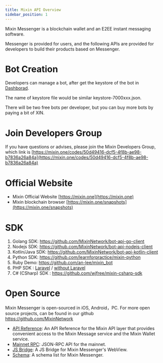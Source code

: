 ```yaml
---
title: Mixin API Overview
sidebar_position: 1
---
```


Mixin Messenger is a blockchain wallet and an E2EE instant messaging software. 

Messenger is provided for users, and the following APIs are provided for developers to build their products based on Messenger.

# Bot Creation

Developers can manage a bot, after get the keystore of the bot in [Dashborad](https://developers.mixin.one/dashboard).

The name of keystore file would be similar keystore-7000xxx.json.

There will be two free bots per developer, but you can buy more bots by paying a bit of XIN.

# Join Developers Group

If you have questions or advises, please join the Mixin Developers Group, which link is
[https://mixin.one/codes/50d49416-dcf5-4f8b-ae98-b7836a26a84a](https://mixin.one/codes/50d49416-dcf5-4f8b-ae98-b7836a26a84a)

# Official Website

* Mixin Official Website [https://mixin.one](https://mixin.one)
* Mixin blockchain browser [https://mixin.one/snapshots](https://mixin.one/snapshots)

# SDK

1. Golang SDK: <https://github.com/MixinNetwork/bot-api-go-client>
2. Nodejs SDK: <https://github.com/MixinNetwork/bot-api-nodejs-client>
3. Kotlin/Java SDK: <https://github.com/MixinNetwork/bot-api-kotlin-client>
4. Python SDK: <https://github.com/learnforpractice/mixin-python>
5. Ruby Demo: <https://github.com/an-lee/mixin_bot>
6. PHP SDK : [Laravel](https://github.com/ExinOne/laravel-mixin-sdk) / [without Laravel](https://github.com/ExinOne/mixin-sdk-php)
7. C# (CSharp) SDK : <https://github.com/wjfree/mixin-csharp-sdk>

# Open Source

Mixin Messenger is open-sourced in iOS, Android，PC. For more open source projects, can be found in our github <https://github.com/MixinNetwork>

- [API Reference](./api/guide): An API Reference for the Mixin API layer that provides convenient access to the Mixin Message service and the Mixin Wallet service.
- [Mainnet RPC](./mainnet-rpc): JSON-RPC API for the mainnet.
- [JS Bridge](./js-bridge): A JS Bridge for Mixin Messenger's WebView.
- [Schema](./schema): A schema list for Mixin Messenger.
